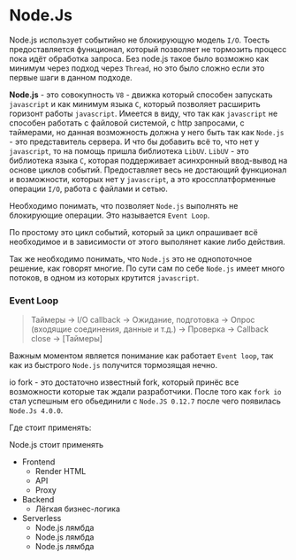 # Node.Js

Node.js использует событийно не блокирующую модель `I/O`. Тоесть предоставляется функционал, который позволяет не тормозить процесс пока идёт обработка запроса. Без node.js такое было возможно как минимум через подход через `Thread`, но это было сложно если это первые шаги в данном подходе.

**Node.js** - это совокупность `V8` - движка который способен запускать `javascript` и как минимум языка `C`, который позволяет расширить горизонт работы `javascript`. Имеется в виду, что так как `javascript` не способен работать с файловой системой, с http запросами, с таймерами, но данная возможность должна у него быть так как `Node.js` - это представитель сервера. И что бы добавить всё то, что нет у `javascript`, то на помощь пришла библиотека `LibUV`. `LibUV` - это библиотека языка `C`, которая поддерживает асинхронный ввод-вывод на основе циклов событий. Предоставляет весь не достающий функционал и возможности, которых нет у `javascript`, а это кроссплатформенные операции `I/O`, работа с файлами и сетью.

Необходимо понимать, что позволяет `Node.js` выполнять не блокирующие операции. Это называется `Event Loop`.

По простому это цикл событий, который за цикл опрашивает всё необходимое и в зависимости от этого выполянет какие либо действия.

Так же необходимо понимать, что `Node.js` это не однопоточное решение, как говорят многие. По сути сам по себе `Node.js` имеет много потоков, в одном из которых крутится `javascript`.

### Event Loop
> Таймеры -> I/O callback -> Ожидание, подготовка -> Опрос (входящие соединения, данные и т.д.) -> Проверка -> Callback close -> [Таймеры]

Важным моментом является понимание как работает `Event loop`, так как из быстрого `Node.js` получится тормозящая нечно.

io fork - это достаточно известный fork, который принёс все возможности которые так ждали разработчики. После того как `fork io` стал успешным его обьединили с `Node.JS 0.12.7` после чего появилась `Node.Js 4.0.0`.

Где стоит применять:

Node.js стоит применять

* Frontend
    * Render HTML
    * API
    * Proxy
* Backend
    * Лёгкая бизнес-логика
* Serverless
    * Node.js лямбда
    * Node.js лямбда
    * Node.js лямбда
